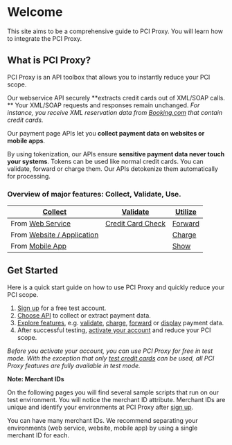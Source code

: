 # Welcome 

This site aims to be a comprehensive guide to PCI Proxy. You will learn how to integrate the PCI Proxy. 

## What is PCI Proxy?

PCI Proxy is an API toolbox that allows you to instantly reduce your PCI scope.

Our webservice API securely **extracts credit cards out of XML/SOAP calls. ** Your XML/SOAP requests and responses remain unchanged. *For instance, you receive XML reservation data from [Booking.com](http://www.booking.com/) that contain credit cards.* 

Our payment page APIs let you **collect payment data on websites or mobile apps**. 

By using tokenization, our APIs ensure **sensitive payment data never touch your systems**. Tokens can be used like normal credit cards. You can validate, forward or charge them. Our APIs detokenize them automatically for processing.

### Overview of major features: Collect, Validate, Use. 

|**[Collect](collect_payment_data.html)**|**[Validate](validate.html)**|**[Utilize](utilize)**|
|---|---|---|
|From [Web Service](webservice.html)|[Credit Card Check](validate.html)|[Forward](forward.html)|
|From [Website / Application](website-application.html)||[Charge](charge.html)|
|From [Mobile App](mobile-app.html)||[Show](show.html)|

## Get Started

Here is a quick start guide on how to use PCI Proxy and quickly reduce your PCI scope.

 1. [Sign up](http://www.pci-proxy.com/) for a free test account.
 2. [Choose API](collect_payment_data.html) to collect or extract payment data.
 3. [Explore features](features.html), e.g. [validate](validate.html), [charge](charge.html), [forward](forward.html) or [display](retrieve.html) payment data.
 3. After successful testing, [activate your account](activate) and reduce your PCI scope.

*Before you activate your account, you can use PCI Proxy for free in test mode. With the exception that only [test credit cards](https://www.datatrans.ch/showcase/test-cc-numbers) can be used, all PCI Proxy features are fully available in test mode.*

**Note: Merchant IDs**

On the following pages you will find several sample scripts that run on our test environment. You will notice the merchant ID attribute. Merchant IDs are unique and identify your environments at PCI Proxy after [sign up](http://www.pci-proxy.com/).

You can have many merchant IDs. We recommend separating your environments (web service, website, mobile app) by using a single merchant ID for each.